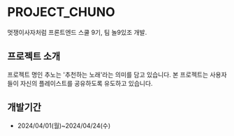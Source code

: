 # PROJECT_CHUNO
멋쟁이사자처럼 프론트엔드 스쿨 9기, 팀 놀9있조 개발.

## 프로젝트 소개
프로젝트 명인 추노는 '추천하는 노래'라는 의미를 담고 있습니다. 본 프로젝트는 사용자들이 자신의 플레이스트를 공유하도록 유도하고 있습니다.

## 개발기간
+ 2024/04/01(월)~2024/04/24(수)